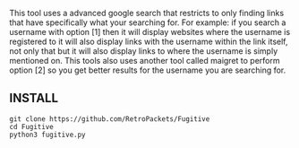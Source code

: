 
This tool uses a advanced google search that restricts to only finding links
that have specifically what your searching for. For example: if you search a username
with option [1] then it will display websites where the username is registered to
it will also display links with the username within the link itself, not only that
but it will also display links to where the username is simply mentioned on. This
tools also uses another tool called maigret to perform option [2] so you get
better results for the username you are searching for.

## INSTALL
```
git clone https://github.com/RetroPackets/Fugitive
cd Fugitive
python3 fugitive.py

